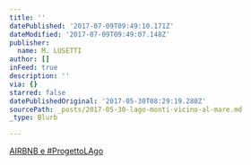 ```yaml
---
title: ''
datePublished: '2017-07-09T09:49:10.171Z'
dateModified: '2017-07-09T09:49:07.148Z'
publisher:
  name: M. LUSETTI
author: []
inFeed: true
description: ''
via: {}
starred: false
datePublishedOriginal: '2017-05-30T08:29:19.280Z'
sourcePath: _posts/2017-05-30-lago-monti-vicino-al-mare.md
_type: Blurb

---
```

[AIRBNB e \#ProgettoLAgo][0]

[0]: https://drive.google.com/open?id=0B6AADGyQrB9eRXNuSTFpNTFMMkU